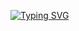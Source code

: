 <a href="https://git.io/typing-svg"><img src="https://readme-typing-svg.demolab.com?font=Fira+Code&pause=1000&color=398D53&width=435&lines=Hi%2C+I+am+Nico+Rojas+%F0%9F%91%8B" alt="Typing SVG" /></a>

<!--
**Nico-Rojas/nico-rojas** is a ✨ _special_ ✨ repository because its `README.md` (this file) appears on your GitHub profile.

Here are some ideas to get you started:

- 🔭 I’m currently working on ...
- 🌱 I’m currently learning ...
- 👯 I’m looking to collaborate on ...
- 🤔 I’m looking for help with ...
- 💬 Ask me about ...
- 📫 How to reach me: ...
- 😄 Pronouns: ...
- ⚡ Fun fact: ...
-->
